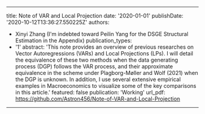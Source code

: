 

---
title: Note of VAR and Local Projection
date: '2020-01-01'
publishDate: '2020-10-12T13:36:27.550225Z'
authors:
- Xinyi Zhang (I'm indebted toward Peilin Yang for the DSGE Structural Estimation in the Appendix)
publication_types:
- '1'
abstract: 'This note provides an overview of previous researches on Vector Autoregressions
(VARs) and Local Projections (LPs). I will detail the equivalence of these two methods
when the data generating process (DGP) follows the VAR process, and their approximate equivalence in the scheme under Plagborg-Møller and Wolf (2021) when the
DGP is unknown. In addition, I use several extensive empirical examples in Macroeconomics to visualize some of the key comparisons in this article.'
featured: false
publication: 'Working'
url_pdf: https://github.com/Astron456/Note-of-VAR-and-Local-Projection
---

